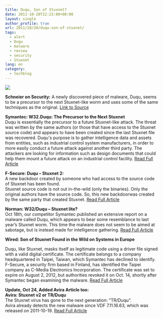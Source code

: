 ```yaml
---
title: Duqu, Son of Stuxnet?
date: 2011-10-20T22:23:00+00:00
layout: single
author_profile: true
url: 2011/10/20/duqu-son-of-stuxnet/
tags:
  - alert
  - Duqu
  - malware
  - review
  - security
  - Stuxnet
lang: en
category: 
  - techblog
---
```

[![](http://4.bp.blogspot.com/-W9csiY4HWJ8/TqCV1Mg85CI/AAAAAAAAEKE/E8-Ka-qvNoE/s400/Screen-Shot-2011-10-18-at-12.26.12-PM.png)](http://4.bp.blogspot.com/-W9csiY4HWJ8/TqCV1Mg85CI/AAAAAAAAEKE/E8-Ka-qvNoE/s1600/Screen-Shot-2011-10-18-at-12.26.12-PM.png)

**Schneier on Security:** A newly discovered piece of malware, Duqu, seems to be a precursor to the next Stuxnet-like worm and uses some of the same techniques as the original. [Link to Source](http://www.schneier.com/blog/archives/2011/10/new_malware_duq.html)

**Symantec: W32.Duqu: The Precursor to the Next Stuxnet**  
Duqu is essentially the precursor to a future Stuxnet-like attack. The threat was written by the same authors (or those that have access to the Stuxnet source code) and appears to have been created since the last Stuxnet file was recovered. Duqu's purpose is to gather intelligence data and assets from entities, such as industrial control system manufacturers, in order to more easily conduct a future attack against another third party. The attackers are looking for information such as design documents that could help them mount a future attack on an industrial control facility. [Read Full Article](http://www.symantec.com/connect/w32_duqu_precursor_next_stuxnet)

**F-Secure: Duqu – Stuxnet 2:**  
A new backdoor created by someone who had access to the source code of Stuxnet has been found.  
Stuxnet source code is not out in-the-wild (only the binaries). Only the original authors have the source code. So, this new backdoorwas created by the same party that created Stuxnet. [Read Full Article](http://www.f-secure.com/weblog/archives/00002255.html)

**Norman: W32/Duqu – Stuxnet lite?**  
Oct 18th, our competitor Symantec published an extensive report on a malware called Duqu, which appears to bear some resemblance to last year’s Stuxnet worm. This time the malware does not seem to be aimed at sabotage, but is instead made for intelligence gathering. [Read Full Article](http://blogs.norman.com/2011/security-exposed/w32duqu-stuxnet-lite)

**Wired: Son of Stuxnet Found in the Wild on Systems in Europe**

Duqu, like Stuxnet, masks itself as legitimate code using a driver file signed with a valid digital certificate. The certificate belongs to a company headquartered in Taipei, Taiwan, which Symantec has declined to identify. F-Secure, a security firm based in Finland, has identified the Taipei company as C-Media Electronics Incorporation. The certificate was set to expire on August 2, 2012, but authorities revoked it on Oct. 14, shortly after Symantec began examining the malware. [Read Full Article](http://www.wired.com/threatlevel/2011/10/son-of-stuxnet-in-the-wild/)

**Update, Oct 24, Added Avira Article too:**  
**Avira: Stuxnet v2 or TR/Duqu**  
The Stuxnet virus has gone to the next generation: “TR/Duqu”.  
Avira already detects the new malware since VDF 7.11.16.63, which was released on 2011-10-19. [Read Full Article](http://techblog.avira.com/2011/10/21/stuxnet-v2-or-trduqu/en/)